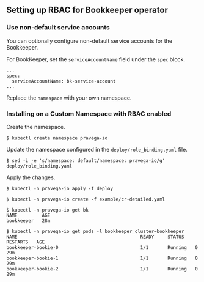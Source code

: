 ## Setting up RBAC for Bookkeeper operator

### Use non-default service accounts

You can optionally configure non-default service accounts for the Bookkeeper.

For BookKeeper, set the `serviceAccountName` field under the `spec` block.

```
...
spec:
  serviceAccountName: bk-service-account
...
```

Replace the `namespace` with your own namespace.

### Installing on a Custom Namespace with RBAC enabled

Create the namespace.

```
$ kubectl create namespace pravega-io
```

Update the namespace configured in the `deploy/role_binding.yaml` file.

```
$ sed -i -e 's/namespace: default/namespace: pravega-io/g' deploy/role_binding.yaml
```

Apply the changes.

```
$ kubectl -n pravega-io apply -f deploy
```

```
$ kubectl -n pravega-io create -f example/cr-detailed.yaml
```

```
$ kubectl -n pravega-io get bk
NAME         AGE
bookkeeper   28m
```

```
$ kubectl -n pravega-io get pods -l bookkeeper_cluster=bookkeeper
NAME                                             READY     STATUS    RESTARTS   AGE
bookkeeper-bookie-0                              1/1       Running   0          29m
bookkeeper-bookie-1                              1/1       Running   0          29m
bookkeeper-bookie-2                              1/1       Running   0          29m
```
